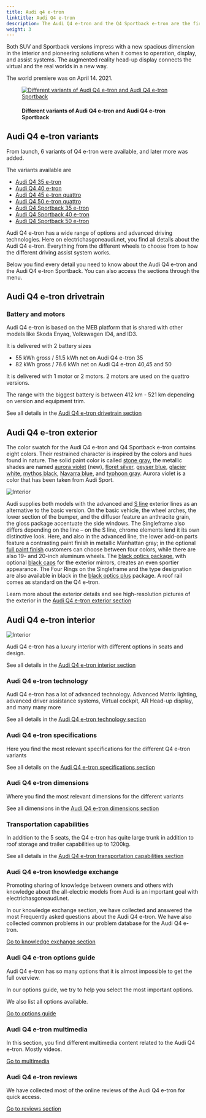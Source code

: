 ```yaml
---
title: Audi q4 e-tron
linktitle: Audi Q4 e-tron
description: The Audi Q4 e-tron and the Q4 Sportback e-tron are the first compact electric SUVs and the third all-electric model from Audi. Available in 7 variants.
weight: 3
---
```

<!-- markdownlint-disable MD033 -->

Both SUV and Sportback versions impress with a new spacious dimension in the interior and pioneering solutions when it comes to operation, display, and assist systems. The augmented
reality head-up display connects the virtual and the real worlds in a new way.



The world premiere was on April 14. 2021.

<figure>
    <a href="https://media.electrichasgoneaudi.net/multimedia/models/q4-e-tron/variants/variants1.jpg">
        <img src="https://media.electrichasgoneaudi.net/multimedia/models/q4-e-tron/variants/variants1s.jpg" alt="Different variants of Audi Q4 e-tron and Audi Q4 e-tron Sportback" title="Different variants of Audi Q4 e-tron and Audi Q4 e-tron Sportback">
    </a>
    <figcaption><h4>Different variants of Audi Q4 e-tron and Audi Q4 e-tron Sportback</h4></figcaption>
</figure>

## Audi Q4 e-tron variants

From launch, 6 variants of Q4 e-tron were available, and later more was added.

The variants available are

- [Audi Q4 35 e-tron](/models/q4-e-tron/variants/#audi-q4-35-e-tron)
- [Audi Q4 40 e-tron](/models/q4-e-tron/variants/#audi-q4-40-e-tron)
- [Audi Q4 45 e-tron quattro](/models/q4-e-tron/variants/#audi-q4-45-e-tron-quattro)
- [Audi Q4 50 e-tron quattro](/models/q4-e-tron/variants/#audi-q4-45-e-tron-quattro)
- [Audi Q4 Sportback 35 e-tron](/models/q4-e-tron/variants/#audi-q4-sportback-35-e-tron)
- [Audi Q4 Sportback 40 e-tron](/models/q4-e-tron/variants/#audi-q4-sportback-40-e-tron)
- [Audi Q4 Sportback 50 e-tron](/models/q4-e-tron/variants/#audi-q4-sportback-50-e-tron-quattro)

Audi Q4 e-tron has a wide range of options and advanced driving technologies. Here on electrichasgoneaudi.net, you find all details about the Audi Q4 e-tron. Everything from the different wheels to choose from to how the different driving assist system works.

Below you find every detail you need to know about the Audi Q4 e-tron and the Audi Q4 e-tron Sportback. You can also access the sections through the menu.

## Audi Q4 e-tron drivetrain


### Battery and motors

Audi Q4 e-tron is based on the MEB platform that is shared with other models like Skoda Enyaq, Volkswagen ID4, and ID3.

It is delivered with 2 battery sizes

- 55 kWh gross / 51.5 kWh net on Audi Q4 e-tron 35
- 82 kWh gross / 76.6 kWh net on Audi Q4 e-tron 40,45 and 50

It is delivered with 1 motor or 2 motors. 2 motors are used on the quattro versions.

The range with the biggest battery is between 412 km - 521 km depending on version and equipment trim.

See all details in the [Audi Q4 e-tron drivetrain section](drivetrain)

## Audi Q4 e-tron exterior

The color swatch for the Audi Q4 e-tron and Q4 Sportback e-tron contains eight colors. Their restrained character is inspired by the colors and hues found in nature. The solid paint color is called [stone gray](exterior/paint/#pebble-stone-gray), the metallic shades are named [aurora violet](exterior/paint/#aurora-violett) (new), [floret silver](exterior/paint/#floret-silver), [geyser blue](exterior/paint/#geyser-blue), [glacier white](exterior/paint/#glacier-white), [mythos black](exterior/paint/#mythos-black), [Navarra blue](exterior/paint/#navarra-blue), and [typhoon gray](exterior/paint/#typhoon-grey). Aurora violet is a color that has been taken from Audi Sport.

![Interior](https://media.electrichasgoneaudi.net/multimedia/models/q4-e-tron/exterior/paint/paint_typhoongrey_1s.jpg)

Audi supplies both models with the advanced and [S line](exterior/s-line/) exterior lines as an alternative to the basic version. On the basic vehicle, the wheel arches, the lower section of the bumper, and the diffusor feature an anthracite grain, the gloss package accentuate the side windows. The Singleframe also differs depending on the line – on the S line, chrome elements lend it its own distinctive look. Here, and also in the advanced line, the lower add-on parts feature a contrasting paint finish in metallic Manhattan gray; in the optional [full paint finish](exterior/paint/#full-body-paint) customers can choose between four colors, while there are also 19- and 20-inch aluminum wheels. The [black optics package](exterior/optics/#black-optics), with optional [black caps](exterior/mirrors/#mirror-style) for the exterior mirrors, creates an even sportier appearance. The Four Rings on the Singleframe and the type designation are also available in black in the [black optics plus](exterior/optics/#black-optics-plus) package. A roof rail comes as standard on the Q4 e-tron.

Learn more about the exterior details and see high-resolution pictures of the exterior in the [Audi Q4 e-tron exterior section](exterior)

## Audi Q4 e-tron interior

![Interior](https://media.electrichasgoneaudi.net/multimedia/models/q4-e-tron/interior/interior.jpg)

Audi Q4 e-tron has a luxury interior with different options in seats and design.

See all details in the [Audi Q4 e-tron interior section](interior)

### Audi Q4 e-tron technology

Audi Q4 e-tron has a lot of advanced technology. Advanced Matrix lighting, advanced driver assistance systems, Virtual cockpit, AR Head-up display, and many many more

See all details in the [Audi Q4 e-tron technology section](technology)

### Audi Q4 e-tron specifications

Here you find the most relevant specifications for the different Q4 e-tron variants

See all details on the [Audi Q4 e-tron specifications section](specifications)

### Audi Q4 e-tron dimensions

Where you find the most relevant dimensions for the different variants

See all dimensions in the [Audi Q4 e-tron dimensions section](dimensions)

### Transportation capabilities

In addition to the 5 seats, the Q4 e-tron has quite large trunk in addition to roof storage and trailer capabilities up to 1200kg.

See all details in the [Audi Q4 e-tron transportation capabilities section](transportation)

### Audi Q4 e-tron knowledge exchange

Promoting sharing of knowledge between owners and others with knowledge about the all-electric models from Audi is an important goal with electrichasgoneaudi.net.

In our knowledge exchange section,  we have collected and answered the most Frequently asked questions about the Audi Q4 e-tron.
We have also collected common problems in our problem database for the Audi Q4 e-tron.

[Go to knowledge exchange section](knowledgeexchange)

### Audi Q4 e-tron options guide

Audi Q4 e-tron has so many options that it is almost impossible to get the full overview.

In our options guide, we try to help you select the most important options.

We also list all options available.

[Go to options guide](optionguide)

### Audi Q4 e-tron multimedia

In this section, you find different multimedia content related to the Audi Q4 e-tron. Mostly videos.

[Go to multimedia](multimedia)

### Audi Q4 e-tron reviews

We have collected most of the online reviews of the Audi Q4 e-tron for quick access.

[Go to reviews section](reviews)